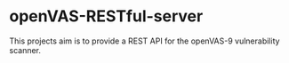 # openVAS-RESTful-server
This projects aim is to provide a REST API for the openVAS-9 vulnerability scanner.
